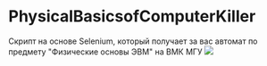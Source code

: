 ﻿# PhysicalBasicsofComputerKiller
Скрипт на основе Selenium, который получает за вас автомат по предмету "Физические основы ЭВМ" на ВМК МГУ
![](https://github.com/jon/PhysicalBasicsofComputerKiller/raw/master/.idea/image.png)